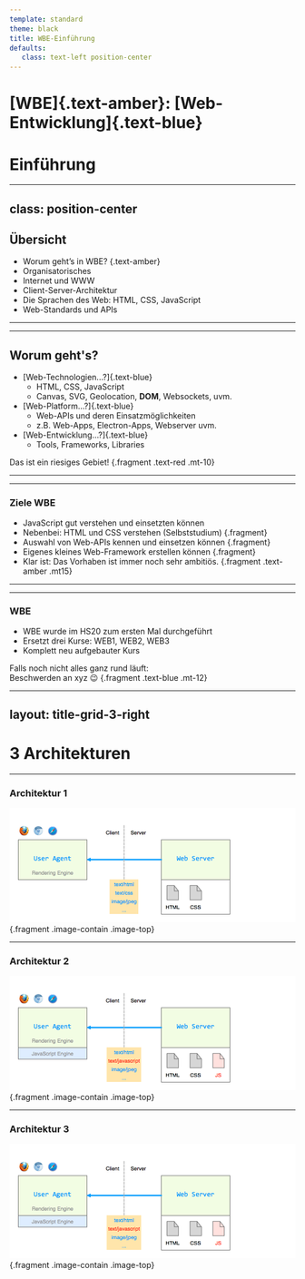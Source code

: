 ```yaml
---
template: standard
theme: black
title: WBE-Einführung
defaults:
   class: text-left position-center
---
```


# [WBE]{.text-amber}: [Web-Entwicklung]{.text-blue}
# Einführung

---
class: position-center
---

## Übersicht

-   Worum geht’s in WBE? {.text-amber}
-   Organisatorisches
-   Internet und WWW
-   Client-Server-Architektur
-   Die Sprachen des Web: HTML, CSS, JavaScript
-   Web-Standards und APIs

---
---

## Worum geht's?

-   [Web-Technologien...?]{.text-blue}
    -   HTML, CSS, JavaScript
    -   Canvas, SVG, Geolocation, **DOM**, Websockets, uvm.
-   [Web-Platform...?]{.text-blue}
    -   Web-APIs und deren Einsatzmöglichkeiten
    -   z.B. Web-Apps, Electron-Apps, Webserver uvm.
-   [Web-Entwicklung...?]{.text-blue}
    -   Tools, Frameworks, Libraries

Das ist ein riesiges Gebiet! {.fragment .text-red .mt-10}

---

---

### Ziele WBE

-   JavaScript gut verstehen und einsetzten können
-   Nebenbei: HTML und CSS verstehen (Selbststudium) {.fragment}
-   Auswahl von Web-APIs kennen und einsetzen können {.fragment}
-   Eigenes kleines Web-Framework erstellen können {.fragment}
-   Klar ist: Das Vorhaben ist immer noch sehr ambitiös. {.fragment .text-amber .mt15}

---

---

### WBE

-   WBE wurde im HS20 zum ersten Mal durchgeführt
-   Ersetzt drei Kurse: WEB1, WEB2, WEB3
-   Komplett neu aufgebauter Kurs

Falls noch nicht alles ganz rund läuft:  
Beschwerden an xyz 😉 {.fragment .text-blue .mt-12}

---
layout: title-grid-3-right
---

# 3 Architekturen
***
### Architektur 1
![Architecture 1](images/architecture1.png) {.fragment .image-contain .image-top}
***
### Architektur 2
![Architecture 2](images/architecture2.png) {.fragment .image-contain .image-top}
***
### Architektur 3
![Architecture 2](images/architecture2.png) {.fragment .image-contain .image-top}
